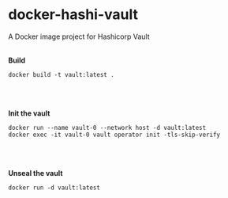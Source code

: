 # docker-hashi-vault
A Docker image project for Hashicorp Vault
<br><br>

<b>Build</b><br>

```
docker build -t vault:latest .
```

<br><br>

<b>Init the vault</b><br>

```
docker run --name vault-0 --network host -d vault:latest
docker exec -it vault-0 vault operator init -tls-skip-verify
```

<br><br>

<b>Unseal the vault</b><br>

```
docker run -d vault:latest 
```